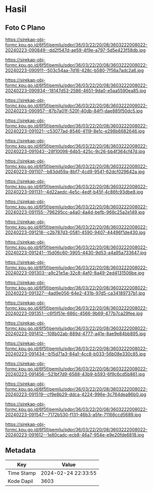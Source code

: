 # Hasil

## Foto C Plano

https://sirekap-obj-formc.kpu.go.id/6f5f/pemilu/pdpr/36/03/22/20/08/3603222008022-20240223-090849--dd2f547d-ae59-4f9e-a797-5d5e423f58db.jpg

https://sirekap-obj-formc.kpu.go.id/6f5f/pemilu/pdpr/36/03/22/20/08/3603222008022-20240223-090911--503c54aa-7d16-428c-b580-7f56a7adc2a6.jpg

https://sirekap-obj-formc.kpu.go.id/6f5f/pemilu/pdpr/36/03/22/20/08/3603222008022-20240223-090934--18147d53-2586-4651-9da0-e5aa5590ea85.jpg

https://sirekap-obj-formc.kpu.go.id/6f5f/pemilu/pdpr/36/03/22/20/08/3603222008022-20240223-090957--87b7a01f-520f-40db-84f1-dae885f50dc5.jpg

https://sirekap-obj-formc.kpu.go.id/6f5f/pemilu/pdpr/36/03/22/20/08/3603222008022-20240223-091021--c53077ad-8546-4119-8e1c-e298b6682646.jpg

https://sirekap-obj-formc.kpu.go.id/6f5f/pemilu/pdpr/36/03/22/20/08/3603222008022-20240223-091043--28f10098-64b5-425c-9c26-bb4f364cf47d.jpg

https://sirekap-obj-formc.kpu.go.id/6f5f/pemilu/pdpr/36/03/22/20/08/3603222008022-20240223-091107--b83dd59a-8bf7-4cd9-9541-62dcf029642a.jpg

https://sirekap-obj-formc.kpu.go.id/6f5f/pemilu/pdpr/36/03/22/20/08/3603222008022-20240223-091131--4d22aedc-4e5c-4edf-b45f-4c86fc93dbe8.jpg

https://sirekap-obj-formc.kpu.go.id/6f5f/pemilu/pdpr/36/03/22/20/08/3603222008022-20240223-091155--796295cc-a4a0-4a4d-befb-968c25a2e149.jpg

https://sirekap-obj-formc.kpu.go.id/6f5f/pemilu/pdpr/36/03/22/20/08/3603222008022-20240223-091218--c2b787d3-0581-4590-9407-44496f1de430.jpg

https://sirekap-obj-formc.kpu.go.id/6f5f/pemilu/pdpr/36/03/22/20/08/3603222008022-20240223-091241--15d06c60-3905-4430-9d53-a4a95a733647.jpg

https://sirekap-obj-formc.kpu.go.id/6f5f/pemilu/pdpr/36/03/22/20/08/3603222008022-20240223-091303--a9c21e5a-32c8-4af0-8a49-2ed4131506be.jpg

https://sirekap-obj-formc.kpu.go.id/6f5f/pemilu/pdpr/36/03/22/20/08/3603222008022-20240223-091327--4ad9e056-64e2-431b-97d5-ca34189737b1.jpg

https://sirekap-obj-formc.kpu.go.id/6f5f/pemilu/pdpr/36/03/22/20/08/3603222008022-20240223-091351--c6f5f51e-686c-4566-9b69-477b7ca29fee.jpg

https://sirekap-obj-formc.kpu.go.id/6f5f/pemilu/pdpr/36/03/22/20/08/3603222008022-20240223-091412--108b02ab-889d-4777-a41e-8ae9e84bb895.jpg

https://sirekap-obj-formc.kpu.go.id/6f5f/pemilu/pdpr/36/03/22/20/08/3603222008022-20240223-091434--b15d71a3-84a1-4cc8-b033-56b08e330c85.jpg

https://sirekap-obj-formc.kpu.go.id/6f5f/pemilu/pdpr/36/03/22/20/08/3603222008022-20240223-091456--521bf7d9-6588-43b9-b593-6f9c6cd5b861.jpg

https://sirekap-obj-formc.kpu.go.id/6f5f/pemilu/pdpr/36/03/22/20/08/3603222008022-20240223-091519--cf9e8b29-ddca-4224-996e-3c764dea86b0.jpg

https://sirekap-obj-formc.kpu.go.id/6f5f/pemilu/pdpr/36/03/22/20/08/3603222008022-20240223-091547--7172b530-f131-46b3-a5fe-71166ccd5689.jpg

https://sirekap-obj-formc.kpu.go.id/6f5f/pemilu/pdpr/36/03/22/20/08/3603222008022-20240223-091612--1e80cadc-ecb8-46a7-954e-e9e20fde6818.jpg


## Metadata

| Key        | Value               |
| ---------- | ------------------- |
| Time Stamp | 2024-02-24 22:33:55 |
| Kode Dapil | 3603                |



